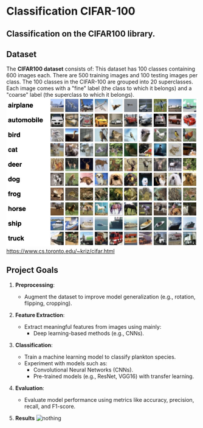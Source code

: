 # Classification CIFAR-100


## Classification on the CIFAR100 library.

## Dataset
The **CIFAR100 dataset** consists of:
This dataset has 100 classes containing 600 images each. There are 500 training images and 100 testing images per class. The 100 classes in the CIFAR-100 are grouped into 20 superclasses. Each image comes with a "fine" label (the class to which it belongs) and a "coarse" label (the superclass to which it belongs).
![nothing](cifar.jpg "Dataset")
https://www.cs.toronto.edu/~kriz/cifar.html

## Project Goals
1. **Preprocessing**:
   - Augment the dataset to improve model generalization (e.g., rotation, flipping, cropping).

2. **Feature Extraction**:
   - Extract meaningful features from images using mainly:
     - Deep learning-based methods (e.g., CNNs).

3. **Classification**:
   - Train a machine learning model to classify plankton species.
   - Experiment with models such as:
     - Convolutional Neural Networks (CNNs).
     - Pre-trained models (e.g., ResNet, VGG16) with transfer learning.

4. **Evaluation**:
   - Evaluate model performance using metrics like accuracy, precision, recall, and F1-score.
  
5. **Results**
   ![nothing](cnn.jpg "Block influence")

